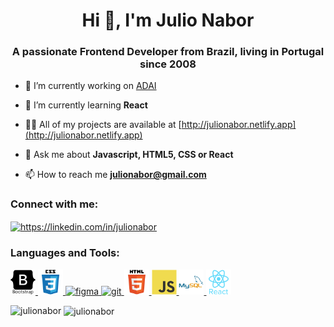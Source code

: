<h1 align="center">Hi 👋, I'm Julio Nabor</h1>
<h3 align="center">A passionate Frontend Developer from Brazil, living in Portugal since 2008</h3>

- 🔭 I’m currently working on [ADAI](http://adesportivaimigrante.netlify.app)

- 🌱 I’m currently learning **React**

- 👨‍💻 All of my projects are available at [http://julionabor.netlify.app](http://julionabor.netlify.app)

- 💬 Ask me about **Javascript, HTML5, CSS or React**

- 📫 How to reach me **julionabor@gmail.com**

<h3 align="left">Connect with me:</h3>
<p align="left">
<a href="https://linkedin.com/in/julionabor" target="blank"><img align="center" src="https://raw.githubusercontent.com/rahuldkjain/github-profile-readme-generator/master/src/images/icons/Social/linked-in-alt.svg" alt="https://linkedin.com/in/julionabor" height="30" width="40" /></a>
</p>

<h3 align="left">Languages and Tools:</h3>
<p align="left"> <a href="https://getbootstrap.com" target="_blank" rel="noreferrer"> <img src="https://raw.githubusercontent.com/devicons/devicon/master/icons/bootstrap/bootstrap-plain-wordmark.svg" alt="bootstrap" width="40" height="40"/> </a> <a href="https://www.w3schools.com/css/" target="_blank" rel="noreferrer"> <img src="https://raw.githubusercontent.com/devicons/devicon/master/icons/css3/css3-original-wordmark.svg" alt="css3" width="40" height="40"/> </a> <a href="https://www.figma.com/" target="_blank" rel="noreferrer"> <img src="https://www.vectorlogo.zone/logos/figma/figma-icon.svg" alt="figma" width="40" height="40"/> </a> <a href="https://git-scm.com/" target="_blank" rel="noreferrer"> <img src="https://www.vectorlogo.zone/logos/git-scm/git-scm-icon.svg" alt="git" width="40" height="40"/> </a> <a href="https://www.w3.org/html/" target="_blank" rel="noreferrer"> <img src="https://raw.githubusercontent.com/devicons/devicon/master/icons/html5/html5-original-wordmark.svg" alt="html5" width="40" height="40"/> </a> <a href="https://developer.mozilla.org/en-US/docs/Web/JavaScript" target="_blank" rel="noreferrer"> <img src="https://raw.githubusercontent.com/devicons/devicon/master/icons/javascript/javascript-original.svg" alt="javascript" width="40" height="40"/> </a> <a href="https://www.mysql.com/" target="_blank" rel="noreferrer"> <img src="https://raw.githubusercontent.com/devicons/devicon/master/icons/mysql/mysql-original-wordmark.svg" alt="mysql" width="40" height="40"/> </a> <a href="https://reactjs.org/" target="_blank" rel="noreferrer"> <img src="https://raw.githubusercontent.com/devicons/devicon/master/icons/react/react-original-wordmark.svg" alt="react" width="40" height="40"/> </a> </p>

<p><img align="left" src="https://github-readme-stats.vercel.app/api/top-langs?username=julionabor&show_icons=true&locale=en&layout=compact" alt="julionabor" /></p>

<p>&nbsp;<img align="center" src="https://github-readme-stats.vercel.app/api?username=julionabor&show_icons=true&theme=dark&title_color=fbff24&text_color=ffffff&locale=en" alt="julionabor" /></p>
